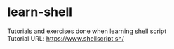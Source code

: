 # learn-shell
Tutorials and exercises done when learning shell script  
Tutorial URL: https://www.shellscript.sh/
